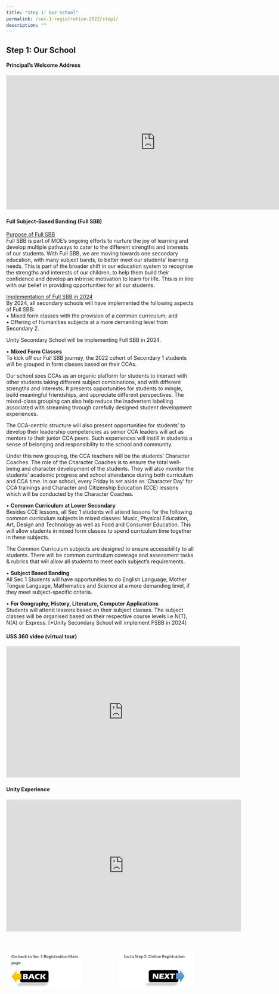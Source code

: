 ```yaml
---
title: "Step 1: Our School"
permalink: /sec-1-registration-2022/step1/
description: ""
---
```

## Step 1: Our School 

#### Principal’s Welcome Address

<iframe width="800" height="360" src="https://www.youtube.com/embed/cJLZeAOJdrI" title="2022 Sec 1   Principal Address" frameborder="0" allow="accelerometer; autoplay; clipboard-write; encrypted-media; gyroscope; picture-in-picture" allowfullscreen></iframe>

#### Full Subject-Based Banding (Full SBB)

<u>Purpose of Full SBB</u><br>
Full SBB is part of MOE’s ongoing efforts to nurture the joy of learning and develop multiple pathways to cater to the different strengths and interests of our students. With Full SBB, we are moving towards one secondary education, with many subject bands, to better meet our students’ learning needs. This is part of the broader shift in our education system to recognise the strengths and interests of our children, to help them build their confidence and develop an intrinsic motivation to learn for life. This is in line with our belief in providing opportunities for all our students.

<u>Implementation of Full SBB in 2024</u><br>
By 2024, all secondary schools will have implemented the following aspects of Full SBB:<br>
• Mixed form classes with the provision of a common curriculum; and <br>
• Offering of Humanities subjects at a more demanding level from Secondary 2.

Unity Secondary School will be implementing Full SBB in 2024.

• **Mixed Form Classes**<br>
To kick off our Full SBB journey, the 2022 cohort of Secondary 1 students will be grouped in form classes based on their CCAs. 

Our school sees CCAs as an organic platform for students to interact with other students taking different subject combinations, and with different strengths and interests. It presents opportunities for students to mingle, build meaningful friendships, and appreciate different perspectives. The mixed-class grouping can also help reduce the inadvertent labelling associated with streaming through carefully designed student development experiences.

The CCA-centric structure will also present opportunities for students’ to develop their leadership competencies as senior CCA leaders will act as mentors to their junior CCA peers. Such experiences will instill in students a sense of belonging and responsibility to the school and community. 

Under this new grouping, the CCA teachers will be the students’ Character Coaches. The role of the Character Coaches is to ensure the total well-being and character development of the students. They will also monitor the students’ academic progress and school attendance during both curriculum and CCA time. In our school, every Friday is set aside as ‘Character Day’ for CCA trainings and Character and Citizenship Education (CCE) lessons which will be conducted by the Character Coaches.

• **Common Curriculum at Lower Secondary**<br>
Besides CCE lessons, all Sec 1 students will attend lessons for the following common curriculum subjects in mixed classes: Music, Physical Education, Art, Design and Technology as well as Food and Consumer Education. This will allow students in mixed form classes to spend curriculum time together in these subjects.

The Common Curriculum subjects are designed to ensure accessibility to all students. There will be common curriculum coverage and assessment tasks & rubrics that will allow all students to meet each subject’s requirements.

• **Subject Based Banding**<br>
All Sec 1 Students will have opportunities to do English Language, Mother Tongue Language, Mathematics and Science at a more demanding level, if they meet subject-specific criteria. 

• **For Geography, History, Literature, Computer Applications**<br>
Students will attend lessons based on their subject classes. The subject classes will be organised based on their respective course levels i.e N(T), N(A) or Express. \[\*Unity Secondary School will implement FSBB in 2024\]

#### USS 360 video (virtual tour)

<iframe width="628" height="352" src="https://www.youtube.com/embed/Ydn2fKqMeao" title="USS Virtual Tour" frameborder="0" allow="accelerometer; autoplay; clipboard-write; encrypted-media; gyroscope; picture-in-picture" allowfullscreen></iframe>

#### Unity Experience

<iframe width="630" height="354" src="https://www.youtube.com/embed/lEoHvBndV24" title="USS Teaching & Learning" frameborder="0" allow="accelerometer; autoplay; clipboard-write; encrypted-media; gyroscope; picture-in-picture" allowfullscreen></iframe>
<br><br><br>

<p><a href="/sec-1-registration-2022/information/">
<img style="width:40%" align=left src="/images/photo1670135217.jpeg">
</a></p>

<p><a href="/sec-1-registration-2022/step2/">
<img style="width:40%" align=right src="/images/photo1670135222.jpeg">
</a></p>